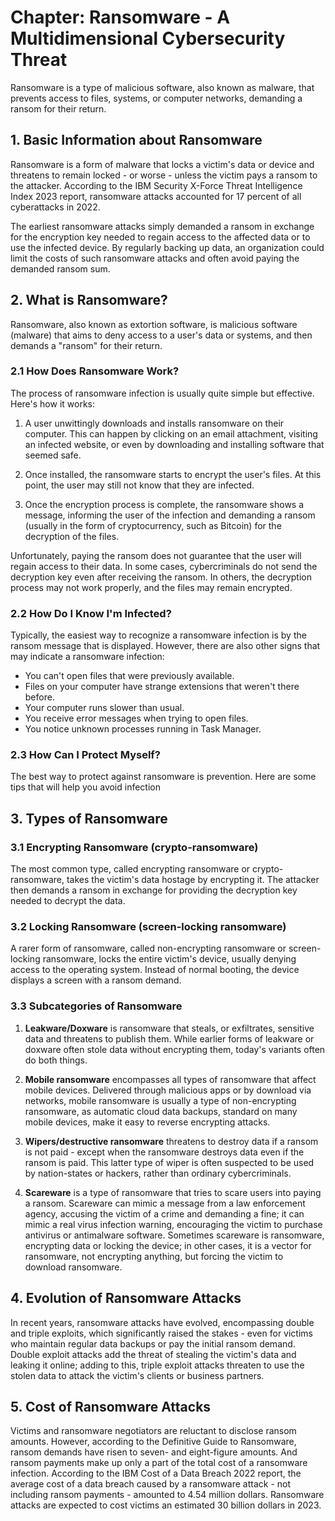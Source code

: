 # Chapter: Ransomware - A Multidimensional Cybersecurity Threat

Ransomware is a type of malicious software, also known as malware, that prevents access to files, systems, or computer networks, demanding a ransom for their return.

## 1. Basic Information about Ransomware

Ransomware is a form of malware that locks a victim's data or device and threatens to remain locked - or worse - unless the victim pays a ransom to the attacker. According to the IBM Security X-Force Threat Intelligence Index 2023 report, ransomware attacks accounted for 17 percent of all cyberattacks in 2022.

The earliest ransomware attacks simply demanded a ransom in exchange for the encryption key needed to regain access to the affected data or to use the infected device. By regularly backing up data, an organization could limit the costs of such ransomware attacks and often avoid paying the demanded ransom sum.

## 2. What is Ransomware?

Ransomware, also known as extortion software, is malicious software (malware) that aims to deny access to a user's data or systems, and then demands a "ransom" for their return.

### 2.1 How Does Ransomware Work?

The process of ransomware infection is usually quite simple but effective. Here's how it works:

1. A user unwittingly downloads and installs ransomware on their computer. This can happen by clicking on an email attachment, visiting an infected website, or even by downloading and installing software that seemed safe.

2. Once installed, the ransomware starts to encrypt the user's files. At this point, the user may still not know that they are infected.

3. Once the encryption process is complete, the ransomware shows a message, informing the user of the infection and demanding a ransom (usually in the form of cryptocurrency, such as Bitcoin) for the decryption of the files.

Unfortunately, paying the ransom does not guarantee that the user will regain access to their data. In some cases, cybercriminals do not send the decryption key even after receiving the ransom. In others, the decryption process may not work properly, and the files may remain encrypted.

### 2.2 How Do I Know I'm Infected?

Typically, the easiest way to recognize a ransomware infection is by the ransom message that is displayed. However, there are also other signs that may indicate a ransomware infection:

- You can't open files that were previously available.
- Files on your computer have strange extensions that weren't there before.
- Your computer runs slower than usual.
- You receive error messages when trying to open files.
- You notice unknown processes running in Task Manager.

### 2.3 How Can I Protect Myself?

The best way to protect against ransomware is prevention. Here are some tips that will help you avoid infection

## 3. Types of Ransomware

### 3.1 Encrypting Ransomware (crypto-ransomware)

The most common type, called encrypting ransomware or crypto-ransomware, takes the victim's data hostage by encrypting it. The attacker then demands a ransom in exchange for providing the decryption key needed to decrypt the data.

### 3.2 Locking Ransomware (screen-locking ransomware)

A rarer form of ransomware, called non-encrypting ransomware or screen-locking ransomware, locks the entire victim's device, usually denying access to the operating system. Instead of normal booting, the device displays a screen with a ransom demand.

### 3.3 Subcategories of Ransomware

1. **Leakware/Doxware** is ransomware that steals, or exfiltrates, sensitive data and threatens to publish them. While earlier forms of leakware or doxware often stole data without encrypting them, today's variants often do both things.

2. **Mobile ransomware** encompasses all types of ransomware that affect mobile devices. Delivered through malicious apps or by download via networks, mobile ransomware is usually a type of non-encrypting ransomware, as automatic cloud data backups, standard on many mobile devices, make it easy to reverse encrypting attacks.

3. **Wipers/destructive ransomware** threatens to destroy data if a ransom is not paid - except when the ransomware destroys data even if the ransom is paid. This latter type of wiper is often suspected to be used by nation-states or hackers, rather than ordinary cybercriminals.

4. **Scareware** is a type of ransomware that tries to scare users into paying a ransom. Scareware can mimic a message from a law enforcement agency, accusing the victim of a crime and demanding a fine; it can mimic a real virus infection warning, encouraging the victim to purchase antivirus or antimalware software. Sometimes scareware is ransomware, encrypting data or locking the device; in other cases, it is a vector for ransomware, not encrypting anything, but forcing the victim to download ransomware.

## 4. Evolution of Ransomware Attacks

In recent years, ransomware attacks have evolved, encompassing double and triple exploits, which significantly raised the stakes - even for victims who maintain regular data backups or pay the initial ransom demand. Double exploit attacks add the threat of stealing the victim's data and leaking it online; adding to this, triple exploit attacks threaten to use the stolen data to attack the victim's clients or business partners.

## 5. Cost of Ransomware Attacks

Victims and ransomware negotiators are reluctant to disclose ransom amounts. However, according to the Definitive Guide to Ransomware, ransom demands have risen to seven- and eight-figure amounts. And ransom payments make up only a part of the total cost of a ransomware infection. According to the IBM Cost of a Data Breach 2022 report, the average cost of a data breach caused by a ransomware attack - not including ransom payments - amounted to 4.54 million dollars. Ransomware attacks are expected to cost victims an estimated 30 billion dollars in 2023.
